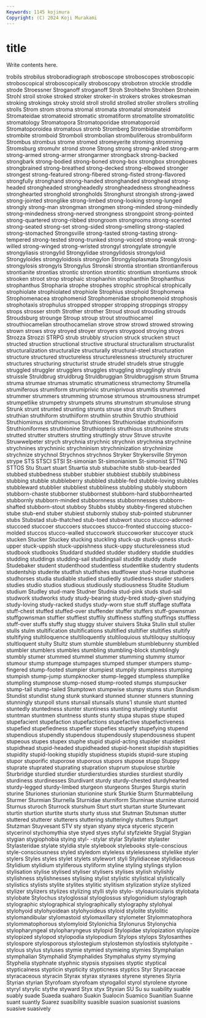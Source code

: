 ```yaml
---
Keywords: 1145 kojimura
Copyright: (C) 2024 Koji Murakami
---
```


# title

Write contents here.



trobils strobilus stroboradiograph stroboscope stroboscopes stroboscopic stroboscopical stroboscopically stroboscopy strobotron
strockle stroddle strode Stroessner Stroganoff stroganoff Stroh Strohbehn Strohben Stroheim
Strohl stroil stroke stroked stroker stroker-in strokers strokes strokesman stroking
strokings stroky strold stroll strolld strolled stroller strollers strolling strolls
Strom strom stroma stromal stromata stromatal stromateid Stromateidae stromateoid stromatic
stromatiform stromatolite stromatolitic stromatology Stromatopora Stromatoporidae stromatoporoid Stromatoporoidea stromatous stromb
Stromberg Strombidae strombiform strombite stromboid Stromboli strombolian strombuliferous strombuliform Strombus
strombus strome stromed stromeyerite stroming stromming Stromsburg stromuhr strond strone
Strong strong strong-ankled strong-arm strong-armed strong-armer strongarmer strongback strong-backed strongbark
strong-bodied strong-boned strong-box strongbox strongboxes strongbrained strong-breathed strong-decked strong-elbowed stronger
strongest strong-featured strong-fibered strong-fisted strong-flavored strongfully stronghand strong-handed stronghanded stronghead
strong-headed strongheaded strongheadedly strongheadedness strongheadness stronghearted stronghold strongholds Stronghurst strongish
strong-jawed strong-jointed stronglike strong-limbed strong-looking strong-lunged strongly strong-man strongman strongmen
strong-minded strong-mindedly strong-mindedness strong-nerved strongness strongpoint strong-pointed strong-quartered strong-ribbed strongroom
strongrooms strong-scented strong-seated strong-set strong-sided strong-smelling strong-stapled strong-stomached Strongsville strong-tasted
strong-tasting strong-tempered strong-tested strong-trunked strong-voiced strong-weak strong-willed strong-winged strong-wristed strongyl
strongylate strongyle strongyliasis strongylid Strongylidae strongylidosis strongyloid Strongyloides strongyloidosis strongylon
Strongyloplasmata Strongylosis strongylosis strongyls Strongylus Stronski strontia strontian strontianiferous strontianite
strontias strontic strontion strontitic strontium strontiums strook strooken stroot strop
strophaic strophanhin strophanthin Strophanthus strophanthus Stropharia strophe strophes strophic strophical
strophically strophiolate strophiolated strophiole Strophius strophoid Strophomena Strophomenacea strophomenid Strophomenidae
strophomenoid strophosis strophotaxis strophulus stropped stropper stropping stroppings stroppy strops
strosser stroth Strother strother Stroud stroud strouding strouds Stroudsburg strounge
Stroup stroup strout strouthiocamel strouthiocamelian strouthocamelian strove strow strowd strowed
strowing strown strows stroy stroyed stroyer stroyers stroygood stroying stroys
Strozza Strozzi STRPG strub strubbly strucion struck strucken struct structed
struction structional structive structural structuralism structuralist structuralization structuralize structurally structural-steel
structuration structure structured structureless structurelessness structurely structurer structures structuring structurist
strude strudel strudels strue struggle struggled struggler strugglers struggles struggling
strugglingly struis struissle Struldbrug struldbrug Struldbruggian Struldbruggism strum Struma struma
strumae strumas strumatic strumaticness strumectomy Strumella strumiferous strumiform strumiprivic strumiprivous
strumitis strummed strummer strummers strumming strumose strumous strumousness strumpet strumpetlike
strumpetry strumpets strums strumstrum strumulose strung Strunk strunt strunted strunting
strunts struse strut struth Struthers struthian struthiform struthiiform struthiin struthin
Struthio struthioid Struthiomimus struthiomimus Struthiones Struthionidae struthioniform Struthioniformes struthionine Struthiopteris
struthious struthonine struts strutted strutter strutters strutting struttingly struv Struve
struvite Struwwelpeter strych strychnia strychnic strychnin strychnina strychnine strychnines strychninic
strychninism strychninization strychninize strychnize strychnol Strychnos strychnos Stryker Strykersville Strymon
strype STS STSCI STSI St-simonian St-simonianism St-simonist STTNG STTOS Stu
Stuart stuart Stuartia stub stubachite stubb stub-bearded stubbed stubbedness stubber
stubbier stubbiest stubbily stubbiness stubbing stubble stubbleberry stubbled stubble-fed stubble-loving
stubbles stubbleward stubblier stubbliest stubbliness stubbling stubbly stubborn stubborn-chaste stubborner
stubbornest stubborn-hard stubbornhearted stubbornly stubborn-minded stubbornness stubbornnesses stubborn-shafted stubborn-stout stubboy
Stubbs stubby stubby-fingered stubchen stube stub-end stuber stubiest stubornly stuboy
stub-pointed stubrunner stubs Stubstad stub-thatched stub-toed stubwort stucco stucco-adorned stuccoed
stuccoer stuccoers stuccoes stucco-fronted stuccoing stucco-molded stuccos stucco-walled stuccowork stuccoworker
stuccoyer stuck stucken Stucker Stuckey stucking stuckling stuck-up stuck-upness stuck-upper
stuck-uppish stuck-uppishness stuck-uppy stucturelessness stud studbook studbooks Studdard studded studder
studdery studdie studdies studding studdings studding-sail studdingsail studdle studdy stude
Studebaker student studenthood studentless studentlike studentry students studentship studerite studfish
studfishes studflower stud-horse studhorse studhorses studia studiable studied studiedly studiedness
studier studiers studies studio studios studious studiously studiousness Studite Studium
studium Studley stud-mare Studner Studnia stud-pink studs stud-sail studwork studworks
study study-bearing study-bred study-given studying study-loving study-racked studys study-worn stue
stuff stuffage stuffata stuff-chest stuffed stuffed-over stuffender stuffer stuffers stuff-gownsman
stuffgownsman stuffier stuffiest stuffily stuffiness stuffing stuffings stuffless stuff-over stuffs
stuffy stug stuggy stuiver stuivers Stuka Stulin stull stuller stulls
stulm stultification stultifications stultified stultifier stultifies stultify stultifying stultiloquence stultiloquently
stultiloquious stultiloquy stultioquy stultloquent stulty Stultz stum stumble stumblebum stumblebunny
stumbled stumbler stumblers stumbles stumbling stumbling-block stumblingly stumbly stumer stummed
stummel stummer stumming stummy stumor stumour stump stumpage stumpages stumped
stumper stumpers stump-fingered stump-footed stumpier stumpiest stumpily stumpiness stumping stumpish
stump-jump stumpknocker stump-legged stumpless stumplike stumpling stumpnose stump-nosed stump-rooted stumps
stumpsucker stump-tail stump-tailed Stumptown stumpwise stumpy stums stun Stundism Stundist
stundist stung stunk stunkard stunned stunner stunners stunning stunningly stunpoll
stuns stunsail stunsails stuns'l stunsle stunt stunted stuntedly stuntedness stunter
stuntiness stunting stuntingly stuntist stuntman stuntmen stuntness stunts stunty stupa
stupas stupe stuped stupefacient stupefaction stupefactions stupefactive stupefactiveness stupefied stupefiedness
stupefier stupefies stupefy stupefying stupend stupendious stupendly stupendous stupendously stupendousness
stupent stupeous stupes stupex stuphe stupid stupid-acting stupider stupidest stupidhead
stupid-headed stupidheaded stupid-honest stupidish stupidities stupidity stupid-looking stupidly stupidness stupids
stupid-sure stuping stupor stuporific stuporose stuporous stupors stupose stupp Stuppy
stuprate stuprated stuprating stupration stuprum stupulose sturble Sturbridge sturdied sturdier
sturdiersturdies sturdies sturdiest sturdily sturdiness sturdinesses Sturdivant sturdy sturdy-chested sturdyhearted
sturdy-legged sturdy-limbed sturgeon sturgeons Sturges Sturgis sturin sturine Sturiones sturionian
sturionine sturk Sturkie Sturm Sturmabteilung Sturmer Sturmian Sturnella Sturnidae sturniform
Sturninae sturnine sturnoid Sturnus sturoch Sturrock sturshum Sturt sturt sturtan
sturte Sturtevant sturtin sturtion sturtite sturts sturty stuss stut Stutman
Stutsman stutter stuttered stutterer stutterers stuttering stutteringly stutters Stuttgart Stutzman
Stuyvesant STV sty styan styany styca styceric stycerin stycerinol stychomythia
stye styed styes styful styfziekte Stygial Stygian stygian stygiophobia stying
styl- -stylar stylar Stylaster stylaster Stylasteridae stylate styldia style stylebook
stylebooks style-conscious style-consciousness styled styledom styleless stylelessness stylelike styler stylers
Styles styles stylet stylets stylewort styli Stylidiaceae stylidiaceous Stylidium stylidium
styliferous styliform styline styling stylings stylion stylisation stylise stylised styliser
stylisers stylises stylish stylishly stylishness stylishnesses stylising stylist stylistic stylistical
stylistically stylistics stylists stylite stylites stylitic stylitism stylization stylize stylized
stylizer stylizers stylizes stylizing stylli stylo stylo- styloauricularis stylobata stylobate
Stylochus styloglossal styloglossus stylogonidium stylograph stylographic stylographical stylographically stylography stylohyal
stylohyoid stylohyoidean stylohyoideus styloid stylolite stylolitic stylomandibular stylomastoid stylomaxillary stylometer
Stylommatophora stylommatophorous stylomyloid Stylonichia Stylonurus Stylonychia stylopharyngeal stylopharyngeus stylopid Stylopidae
stylopization stylopize stylopized stylopod stylopodia stylopodium Stylops stylops Stylosanthes stylospore
stylosporous stylostegium stylostemon stylostixis stylotypite -stylous stylus styluses stymie stymied
stymieing stymies Stymphalian stymphalian Stymphalid Stymphalides Stymphalus stymy stymying Styphelia
styphnate styphnic stypsis stypsises styptic styptical stypticalness stypticin stypticity stypticness
styptics Styr Styracaceae styracaceous styracin Styrax styrax styraxes styrene styrenes
Styria Styrian styrian Styrofoam styrofoam styrogallol styrol styrolene styrone styryl
styrylic stythe styward Styx styx Styxian SU Su su suability
suable suably suade Suaeda suaharo Suakin Sualocin Suamico Suanitian Suanne
suant suantly Suarez suasibility suasible suasion suasionist suasions suasive suasively
